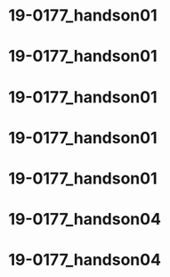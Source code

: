 # 19-0177_handson01
# 19-0177_handson01
# 19-0177_handson01
# 19-0177_handson01
# 19-0177_handson01
# 19-0177_handson04
# 19-0177_handson04
